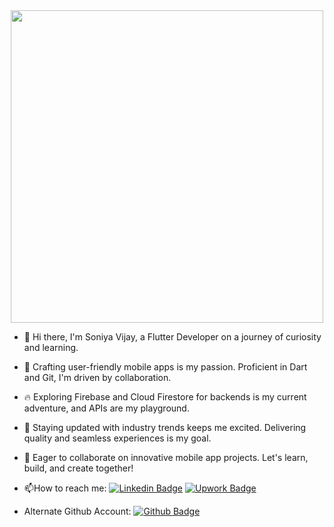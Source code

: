 <div id="header" align="center">
  <img src="https://media1.giphy.com/media/L1R1tvI9svkIWwpVYr/giphy.gif?cid=ecf05e471rjp9yygoyqvavsq47d7e4gy6mqiyix3cfj36eec&ep=v1_gifs_related&rid=giphy.gif&ct=g" width="500"/>
</div>



- 👋 Hi there, I'm Soniya Vijay, a Flutter Developer on a journey of curiosity and learning.

- 📱 Crafting user-friendly mobile apps is my passion. Proficient in Dart and Git, I'm driven by collaboration.

- 🔥 Exploring Firebase and Cloud Firestore for backends is my current adventure, and APIs are my playground.

- 🚀 Staying updated with industry trends keeps me excited. Delivering quality and seamless experiences is my goal.

- 🌱 Eager to collaborate on innovative mobile app projects. Let's learn, build, and create together!

- :mailbox:How to reach me: [![Linkedin Badge](https://img.shields.io/badge/-SoniyaVijay-blue?style=flat&logo=Linkedin&logoColor=white)](https://www.linkedin.com/in/soniya-v-17223127a/)
  [![Upwork Badge](https://img.shields.io/badge/-SoniyaV-darkgreen?style=flat&logo=upwork&logoColor=white)](https://www.upwork.com/freelancers/~016766abc24bb16f60)
  

- Alternate Github Account: [![Github Badge](https://img.shields.io/badge/-soniyav20-grey?style=flat&logo=GitHub&logoColor=white)](https://github.com/soniyav20)
